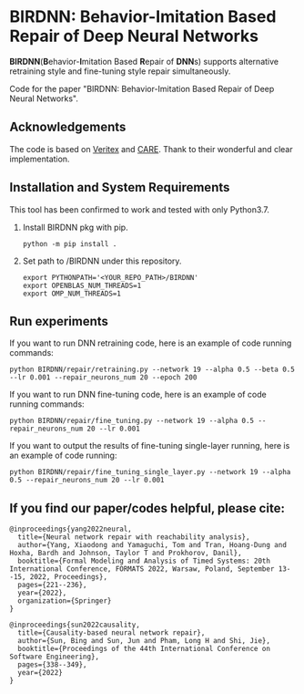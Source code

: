 # BIRDNN: Behavior-Imitation Based Repair of Deep Neural Networks

**BIRDNN**(**B**ehavior-**I**mitation Based **R**epair of **DNN**s) supports alternative retraining style and fine-tuning style repair simultaneously. 

Code for the paper "BIRDNN: Behavior-Imitation Based Repair of Deep Neural Networks". 





## Acknowledgements

The code is based on [Veritex](https://github.com/Shaddadi/veritex) and [CARE](https://github.com/sunbingsmu/care). Thank to their wonderful and clear implementation.





## Installation and System Requirements

This tool has been confirmed to work and tested with only Python3.7.

1. Install BIRDNN pkg with pip.

   ```
   python -m pip install .
   ```

2. Set path to /BIRDNN under this repository.

   ```
   export PYTHONPATH='<YOUR_REPO_PATH>/BIRDNN'
   export OPENBLAS_NUM_THREADS=1
   export OMP_NUM_THREADS=1
   ```







## Run experiments

If you want to run DNN retraining code, here is an example of code running commands:

```
python BIRDNN/repair/retraining.py --network 19 --alpha 0.5 --beta 0.5 --lr 0.001 --repair_neurons_num 20 --epoch 200
```



If you want to run DNN fine-tuning code, here is an example of code running commands:

```
python BIRDNN/repair/fine_tuning.py --network 19 --alpha 0.5 --repair_neurons_num 20 --lr 0.001
```



If you want to output the results of fine-tuning single-layer running, here is an example of code running:

```
python BIRDNN/repair/fine_tuning_single_layer.py --network 19 --alpha 0.5 --repair_neurons_num 20 --lr 0.001
```







## If you find our paper/codes helpful, please cite:

```
@inproceedings{yang2022neural,
  title={Neural network repair with reachability analysis},
  author={Yang, Xiaodong and Yamaguchi, Tom and Tran, Hoang-Dung and Hoxha, Bardh and Johnson, Taylor T and Prokhorov, Danil},
  booktitle={Formal Modeling and Analysis of Timed Systems: 20th International Conference, FORMATS 2022, Warsaw, Poland, September 13--15, 2022, Proceedings},
  pages={221--236},
  year={2022},
  organization={Springer}
}
```



```
@inproceedings{sun2022causality,
  title={Causality-based neural network repair},
  author={Sun, Bing and Sun, Jun and Pham, Long H and Shi, Jie},
  booktitle={Proceedings of the 44th International Conference on Software Engineering},
  pages={338--349},
  year={2022}
}
```

